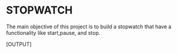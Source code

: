 # STOPWATCH 
The main objective of this project is to build a stopwatch that have a functionality like start,pause, and stop.

[OUTPUT]
